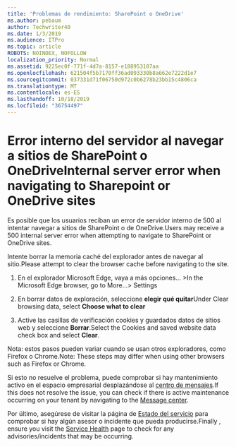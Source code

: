 ```yaml
---
title: 'Problemas de rendimiento: SharePoint o OneDrive'
ms.author: pebaum
author: Techwriter40
ms.date: 1/3/2019
ms.audience: ITPro
ms.topic: article
ROBOTS: NOINDEX, NOFOLLOW
localization_priority: Normal
ms.assetid: 9225ec0f-771f-4d7a-8157-e188953107aa
ms.openlocfilehash: 621504f5b7170ff36ad093330b8a662e7222d1e7
ms.sourcegitcommit: 037331d71f06750d972c0b6278b23bb15c4806ca
ms.translationtype: MT
ms.contentlocale: es-ES
ms.lasthandoff: 10/18/2019
ms.locfileid: "36754497"
---
```

# <a name="internal-server-error-when-navigating-to-sharepoint-or-onedrive-sites"></a><span data-ttu-id="40c44-102">Error interno del servidor al navegar a sitios de SharePoint o OneDrive</span><span class="sxs-lookup"><span data-stu-id="40c44-102">Internal server error when navigating to Sharepoint or OneDrive sites</span></span>

<span data-ttu-id="40c44-103">Es posible que los usuarios reciban un error de servidor interno de 500 al intentar navegar a sitios de SharePoint o de OneDrive.</span><span class="sxs-lookup"><span data-stu-id="40c44-103">Users may receive a 500 internal server error when attempting to navigate to SharePoint or OneDrive sites.</span></span> 

<span data-ttu-id="40c44-104">Intente borrar la memoria caché del explorador antes de navegar al sitio.</span><span class="sxs-lookup"><span data-stu-id="40c44-104">Please attempt to clear the browser cache before navigating to the site.</span></span>


1. <span data-ttu-id="40c44-105">En el explorador Microsoft Edge, vaya a más opciones... ></span><span class="sxs-lookup"><span data-stu-id="40c44-105">In the Microsoft Edge browser, go to More...> Settings</span></span>

2. <span data-ttu-id="40c44-106">En borrar datos de exploración, seleccione **elegir qué quitar**</span><span class="sxs-lookup"><span data-stu-id="40c44-106">Under Clear browsing data, select **Choose what to clear**</span></span>

3. <span data-ttu-id="40c44-107">Active las casillas de verificación cookies y guardados datos de sitios web y seleccione **Borrar**.</span><span class="sxs-lookup"><span data-stu-id="40c44-107">Select the Cookies and saved website data check box and select **Clear**.</span></span>

<span data-ttu-id="40c44-108">Nota: estos pasos pueden variar cuando se usan otros exploradores, como Firefox o Chrome.</span><span class="sxs-lookup"><span data-stu-id="40c44-108">Note: These steps may differ when using other browsers such as Firefox or Chrome.</span></span>

<span data-ttu-id="40c44-109">Si esto no resuelve el problema, puede comprobar si hay mantenimiento activo en el espacio empresarial desplazándose al [centro de mensajes](https://portal.office.com/adminportal/home#/MessageCenter).</span><span class="sxs-lookup"><span data-stu-id="40c44-109">If this does not resolve the issue, you can check if there is active maintenance occurring on your tenant by navigating to the [Message center](https://portal.office.com/adminportal/home#/MessageCenter).</span></span>

<span data-ttu-id="40c44-110">Por último, asegúrese de visitar la página de [Estado del servicio](https://portal.office.com/adminportal/home#/servicehealth) para comprobar si hay algún asesor o incidente que pueda producirse.</span><span class="sxs-lookup"><span data-stu-id="40c44-110">Finally , ensure you visit the [Service Health](https://portal.office.com/adminportal/home#/servicehealth) page to check for any advisories/incidents that may be occurring.</span></span>

